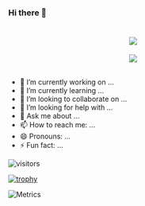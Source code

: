 ### Hi there 👋

<!-- 动态打字效果 -->
<h1 align="center">
  <a href="https://sunguoqi.com/">
    <img src="https://readme-typing-svg.herokuapp.com/?lines=console.log(%22Hello%2C%20World!%22);小孙同学祝您今天愉快!&center=true&size=27">
  </a>
</h1>

<!-- 敲代码的图片 -->
<div align="center" ><img order-radius="100px" src="https://cdn.jsdelivr.net/gh/sun0225SUN/photos/images/202108300019556.gif"/></div>
<br>


- 🔭 I’m currently working on ...
- 🌱 I’m currently learning ...
- 👯 I’m looking to collaborate on ...
- 🤔 I’m looking for help with ...
- 💬 Ask me about ...
- 📫 How to reach me: ...
- 😄 Pronouns: ...
- ⚡ Fun fact: ...

![visitors](https://visitor-badge.glitch.me/badge?page_id=kevincao91.kevin.ai.faster_rcnn_pytorch_1.0_torchvision&left_color=green&right_color=red)

[![trophy](https://github-profile-trophy.vercel.app/?username=kevincao91&rank=S,AAA,AA,A,B,C)](https://github.com/ryo-ma/github-profile-trophy)

![Metrics](https://metrics.lecoq.io/kevincao91?template=classic&config.timezone=Asia%2FShanghai)
